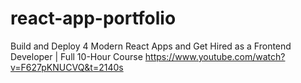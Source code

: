 # react-app-portfolio
Build and Deploy 4 Modern React Apps and Get Hired as a Frontend Developer | Full 10-Hour Course
https://www.youtube.com/watch?v=F627pKNUCVQ&t=2140s
